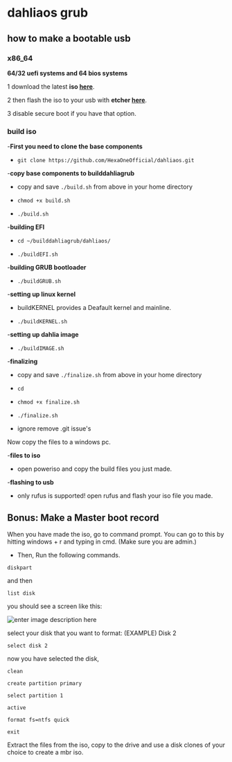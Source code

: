 # dahliaos grub

## how to make a bootable usb

### x86_64

**64/32 uefi systems and 64 bios systems**

1 download the latest **iso [here](https://github.com/HexaOneOfficial/dahliaos/releases/download/200630_2/DahliaOS200630_2.iso)**. 

2 then flash the iso to your usb with **etcher [here](https://www.balena.io/etcher/)**.

3 disable secure boot if you have that option.
 

### build iso

-**First you need to clone the base components**
 
 - `git clone https://github.com/HexaOneOfficial/dahliaos.git` 

-**copy base components to builddahliagrub**

- copy and save `./build.sh` from above in your home directory

- `chmod +x build.sh` 

- `./build.sh`

-**building EFI**  

- `cd ~/builddahliagrub/dahliaos/` 

- `./buildEFI.sh`

-**building GRUB bootloader** 

- `./buildGRUB.sh`

-**setting up linux kernel** 
 
- buildKERNEL provides a Deafault kernel and mainline.

- `./buildKERNEL.sh`
 
-**setting up dahlia image** 
 
 - `./buildIMAGE.sh`

-**finalizing** 
 
 - copy and save `./finalize.sh` from above in your home directory
 
 - `cd` 
 
 - `chmod +x finalize.sh` 

 - `./finalize.sh`
 
 - ignore remove .git issue's 


Now copy the files to a windows pc.

-**files to iso** 

- open poweriso and copy the build files you just made. 

-**flashing to usb** 

- only rufus is supported! open rufus and flash your iso file you made. 

                                                                                                                                
## Bonus: Make a Master boot record
When you have made the iso, go to command prompt. You can go to this by hitting windows + r and typing in cmd. (Make sure you are admin.) 

-   Then, Run the following commands.

 `diskpart`

and then

    list disk
you should see a screen like this: 

![enter image description here](https://www.techclassy.com/wp-content/uploads/2019/05/diskpart-select-disk-command-prompt.png.webp)
    
select your disk that you want to format:
(EXAMPLE) Disk 2

    select disk 2
   now you have selected the disk,
   

    clean
    
    create partition primary

    select partition 1

    active

    format fs=ntfs quick

    exit

Extract the files from the iso, copy to the drive and use a disk clones of your choice to create a mbr iso.

 




